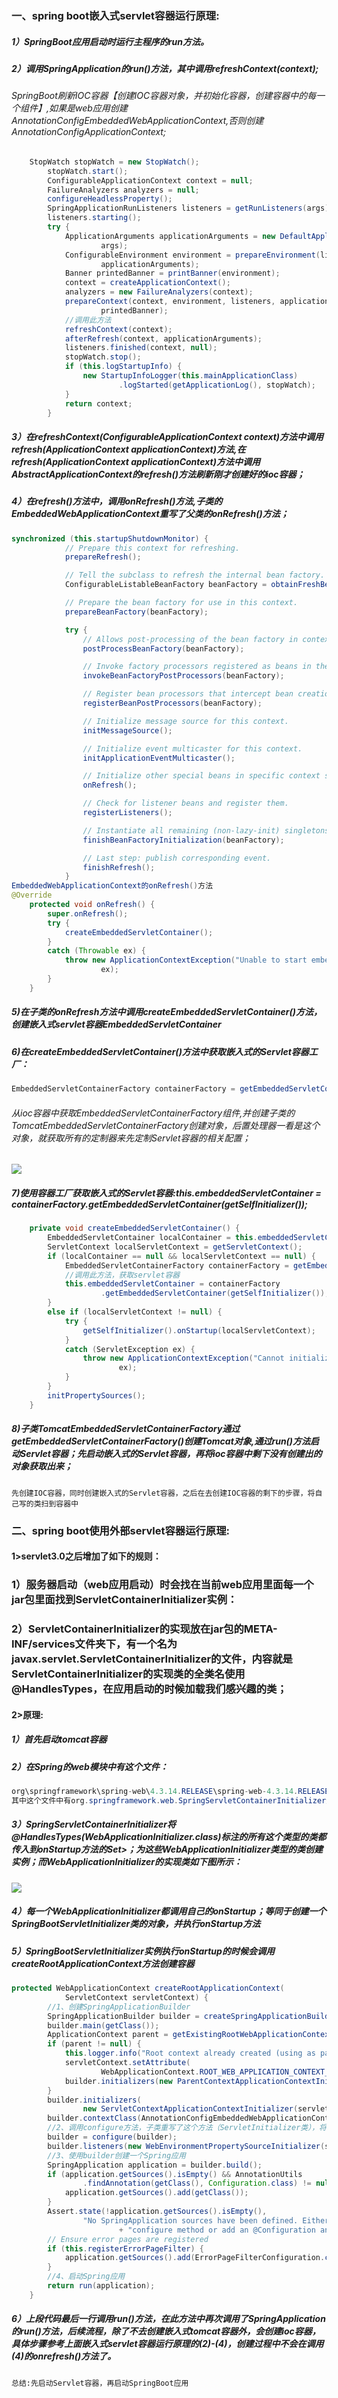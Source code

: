 ### 一、spring boot嵌入式servlet容器运行原理:

##### 1）SpringBoot应用启动时运行主程序的run方法。

##### 2）调用SpringApplication的run()方法，其中调用refreshContext(context);

###### SpringBoot刷新IOC容器【创建IOC容器对象，并初始化容器，创建容器中的每一个组件】,如果是web应用创建AnnotationConfigEmbeddedWebApplicationContext,否则创建AnnotationConfigApplicationContext;
```java
    StopWatch stopWatch = new StopWatch();
		stopWatch.start();
		ConfigurableApplicationContext context = null;
		FailureAnalyzers analyzers = null;
		configureHeadlessProperty();
		SpringApplicationRunListeners listeners = getRunListeners(args);
		listeners.starting();
		try {
			ApplicationArguments applicationArguments = new DefaultApplicationArguments(
					args);
			ConfigurableEnvironment environment = prepareEnvironment(listeners,
					applicationArguments);
			Banner printedBanner = printBanner(environment);
			context = createApplicationContext();
			analyzers = new FailureAnalyzers(context);
			prepareContext(context, environment, listeners, applicationArguments,
					printedBanner);
            //调用此方法
			refreshContext(context);
			afterRefresh(context, applicationArguments);
			listeners.finished(context, null);
			stopWatch.stop();
			if (this.logStartupInfo) {
				new StartupInfoLogger(this.mainApplicationClass)
						.logStarted(getApplicationLog(), stopWatch);
			}
			return context;
		}
```

##### 3）在refreshContext(ConfigurableApplicationContext context)方法中调用refresh(ApplicationContext applicationContext)方法,在refresh(ApplicationContext applicationContext)方法中调用AbstractApplicationContext的refresh()方法刷新刚才创建好的ioc容器；

##### 4）在refresh()方法中，调用onRefresh()方法,子类的EmbeddedWebApplicationContext重写了父类的onRefresh()方法；
```java
synchronized (this.startupShutdownMonitor) {
			// Prepare this context for refreshing.
			prepareRefresh();

			// Tell the subclass to refresh the internal bean factory.
			ConfigurableListableBeanFactory beanFactory = obtainFreshBeanFactory();

			// Prepare the bean factory for use in this context.
			prepareBeanFactory(beanFactory);

			try {
				// Allows post-processing of the bean factory in context subclasses.
				postProcessBeanFactory(beanFactory);

				// Invoke factory processors registered as beans in the context.
				invokeBeanFactoryPostProcessors(beanFactory);

				// Register bean processors that intercept bean creation.
				registerBeanPostProcessors(beanFactory);

				// Initialize message source for this context.
				initMessageSource();

				// Initialize event multicaster for this context.
				initApplicationEventMulticaster();

				// Initialize other special beans in specific context subclasses.
				onRefresh();

				// Check for listener beans and register them.
				registerListeners();

				// Instantiate all remaining (non-lazy-init) singletons.
				finishBeanFactoryInitialization(beanFactory);

				// Last step: publish corresponding event.
				finishRefresh();
			}
EmbeddedWebApplicationContext的onRefresh()方法
@Override
	protected void onRefresh() {
		super.onRefresh();
		try {
			createEmbeddedServletContainer();
		}
		catch (Throwable ex) {
			throw new ApplicationContextException("Unable to start embedded container",
					ex);
		}
	}
```

##### 5)在子类的onRefresh方法中调用createEmbeddedServletContainer()方法，创建嵌入式servlet容器EmbeddedServletContainer
##### 6)在createEmbeddedServletContainer()方法中获取嵌入式的Servlet容器工厂：
```java
EmbeddedServletContainerFactory containerFactory = getEmbeddedServletContainerFactory();
```
###### 从ioc容器中获取EmbeddedServletContainerFactory组件,并创建子类的TomcatEmbeddedServletContainerFactory创建对象，后置处理器一看是这个对象，就获取所有的定制器来先定制Servlet容器的相关配置；

![](/img/1.png)

##### 7)使用容器工厂获取嵌入式的Servlet容器:this.embeddedServletContainer = containerFactory.getEmbeddedServletContainer(getSelfInitializer());
```java
	private void createEmbeddedServletContainer() {
		EmbeddedServletContainer localContainer = this.embeddedServletContainer;
		ServletContext localServletContext = getServletContext();
		if (localContainer == null && localServletContext == null) {
			EmbeddedServletContainerFactory containerFactory = getEmbeddedServletContainerFactory();
			//调用此方法，获取servlet容器
			this.embeddedServletContainer = containerFactory
					.getEmbeddedServletContainer(getSelfInitializer());
		}
		else if (localServletContext != null) {
			try {
				getSelfInitializer().onStartup(localServletContext);
			}
			catch (ServletException ex) {
				throw new ApplicationContextException("Cannot initialize servlet context",
						ex);
			}
		}
		initPropertySources();
	}
```
##### 8)子类TomcatEmbeddedServletContainerFactory通过getEmbeddedServletContainerFactory()创建Tomcat对象,通过run()方法启动Servlet容器；先启动嵌入式的Servlet容器，再将ioc容器中剩下没有创建出的对象获取出来；
```wiki
先创建IOC容器，同时创建嵌入式的Servlet容器，之后在去创建IOC容器的剩下的步骤，将自己写的类扫到容器中
```

### 二、spring boot使用外部servlet容器运行原理:
#### 1>servlet3.0之后增加了如下的规则：
### 1）服务器启动（web应用启动）时会找在当前web应用里面每一个jar包里面找到ServletContainerInitializer实例：
### 2）ServletContainerInitializer的实现放在jar包的META-INF/services文件夹下，有一个名为javax.servlet.ServletContainerInitializer的文件，内容就是ServletContainerInitializer的实现类的全类名使用@HandlesTypes，在应用启动的时候加载我们感兴趣的类；
#### 2>原理:
##### 1）首先启动tomcat容器
##### 2）在Spring的web模块中有这个文件：
```java
org\springframework\spring-web\4.3.14.RELEASE\spring-web-4.3.14.RELEASE.jar!\METAINF\services\javax.servlet.ServletContainerInitializer：
其中这个文件中有org.springframework.web.SpringServletContainerInitializer这个类
```
##### 3）SpringServletContainerInitializer将@HandlesTypes(WebApplicationInitializer.class)标注的所有这个类型的类都传入到onStartup方法的Set>；为这些WebApplicationInitializer类型的类创建实例；而WebApplicationInitializer的实现类如下图所示：
![](/img/2.png)
##### 4）每一个WebApplicationInitializer都调用自己的onStartup；等同于创建一个SpringBootServletInitializer类的对象，并执行onStartup方法
##### 5）SpringBootServletInitializer实例执行onStartup的时候会调用createRootApplicationContext方法创建容器
```java
protected WebApplicationContext createRootApplicationContext(
			ServletContext servletContext) {
    	//1、创建SpringApplicationBuilder
		SpringApplicationBuilder builder = createSpringApplicationBuilder();
		builder.main(getClass());
		ApplicationContext parent = getExistingRootWebApplicationContext(servletContext);
		if (parent != null) {
			this.logger.info("Root context already created (using as parent).");
			servletContext.setAttribute(
					WebApplicationContext.ROOT_WEB_APPLICATION_CONTEXT_ATTRIBUTE, null);
			builder.initializers(new ParentContextApplicationContextInitializer(parent));
		}
		builder.initializers(
				new ServletContextApplicationContextInitializer(servletContext));
		builder.contextClass(AnnotationConfigEmbeddedWebApplicationContext.class);
    	//2、调用configure方法，子类重写了这个方法（ServletInitializer类），将SpringBoot的主程序类传了进来
		builder = configure(builder);
		builder.listeners(new WebEnvironmentPropertySourceInitializer(servletContext));
    	//3、使用builder创建一个Spring应用
		SpringApplication application = builder.build();
		if (application.getSources().isEmpty() && AnnotationUtils
				.findAnnotation(getClass(), Configuration.class) != null) {
			application.getSources().add(getClass());
		}
		Assert.state(!application.getSources().isEmpty(),
				"No SpringApplication sources have been defined. Either override the "
						+ "configure method or add an @Configuration annotation");
		// Ensure error pages are registered
		if (this.registerErrorPageFilter) {
			application.getSources().add(ErrorPageFilterConfiguration.class);
		}
    	//4、启动Spring应用
		return run(application);
	}
```

##### 6）上段代码最后一行调用run()方法，在此方法中再次调用了SpringApplication的run()方法，后续流程，除了不去创建嵌入式tomcat容器外，会创建ioc容器，具体步骤参考上面嵌入式servlet容器运行原理的(2)-(4)，创建过程中不会在调用(4)的onrefresh()方法了。

```wiki
总结:先启动Servlet容器，再启动SpringBoot应用
```

